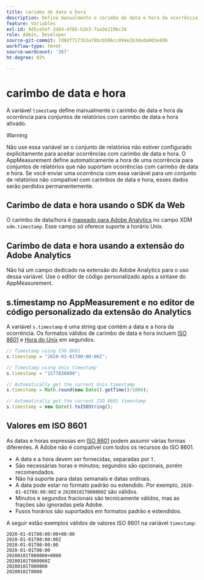 ```yaml
---
title: carimbo de data e hora
description: Defina manualmente o carimbo de data e hora da ocorrência.
feature: Variables
exl-id: 9d5ce5ef-2d84-4f65-b2e3-7aa3e219bc34
role: Admin, Developer
source-git-commit: 7d8df7173b3a78bcb506cc894e2b3deda003e696
workflow-type: tm+mt
source-wordcount: '267'
ht-degree: 82%

---
```


# carimbo de data e hora

A variável `timestamp` define manualmente o carimbo de data e hora da ocorrência para conjuntos de relatórios com carimbo de data e hora ativado.

>[!WARNING]
>
>Não use essa variável se o conjunto de relatórios não estiver configurado explicitamente para aceitar ocorrências com carimbo de data e hora. O AppMeasurement define automaticamente a hora de uma ocorrência para conjuntos de relatórios que não suportam ocorrências com carimbo de data e hora. Se você enviar uma ocorrência com essa variável para um conjunto de relatórios não compatível com carimbos de data e hora, esses dados serão perdidos permanentemente.

## Carimbo de data e hora usando o SDK da Web

O carimbo de data/hora é [mapeado para Adobe Analytics](https://experienceleague.adobe.com/docs/analytics/implementation/aep-edge/variable-mapping.html?lang=pt-BR) no campo XDM `xdm.timestamp`. Esse campo só oferece suporte a horário Unix.

## Carimbo de data e hora usando a extensão do Adobe Analytics

Não há um campo dedicado na extensão do Adobe Analytics para o uso dessa variável. Use o editor de código personalizado após a sintaxe do AppMeasurement.

## s.timestamp no AppMeasurement e no editor de código personalizado da extensão do Analytics

A variável `s.timestamp` é uma string que contém a data e a hora da ocorrência. Os formatos válidos de carimbo de data e hora incluem [ISO 8601](https://pt.wikipedia.org/wiki/ISO_8601) e [Hora do Unix](https://pt.wikipedia.org/wiki/Era_Unix) em segundos.

```js
// Timestamp using ISO 8601
s.timestamp = "2020-01-01T00:00:00Z";

// Timestamp using Unix timestamp
s.timestamp = "1577836800";

// Automatically get the current Unix timestamp
s.timestamp = Math.round(new Date().getTime()/1000);

// Automatically get the current ISO 8601 timestamp
s.timestamp = new Date().toISOString();
```

## Valores em ISO 8601

As datas e horas expressas em [ISO 8601](https://pt.wikipedia.org/wiki/ISO_8601) podem assumir várias formas diferentes. A Adobe não é compatível com todos os recursos do ISO 8601.

* A data e a hora devem ser fornecidas, separadas por `T`.
* São necessárias horas e minutos; segundos são opcionais, porém recomendados.
* Não há suporte para datas semanais e datas ordinais.
* A data pode estar no formato padrão ou estendido. Por exemplo, `2020-01-01T00:00:00Z` e `20200101T000000Z` são válidos.
* Minutos e segundos fracionais são tecnicamente válidos, mas as frações são ignoradas pela Adobe.
* Fusos horários são suportados em formatos padrão e estendidos.

A seguir estão exemplos válidos de valores ISO 8601 na variável `timestamp`:

```text
2020-01-01T00:00:00+00:00
2020-01-01T00:00:00Z
2020-01-01T00:00:00
2020-01-01T00:00
20200101T000000+0000
20200101T000000Z
20200101T000000
20200101T0000
```
